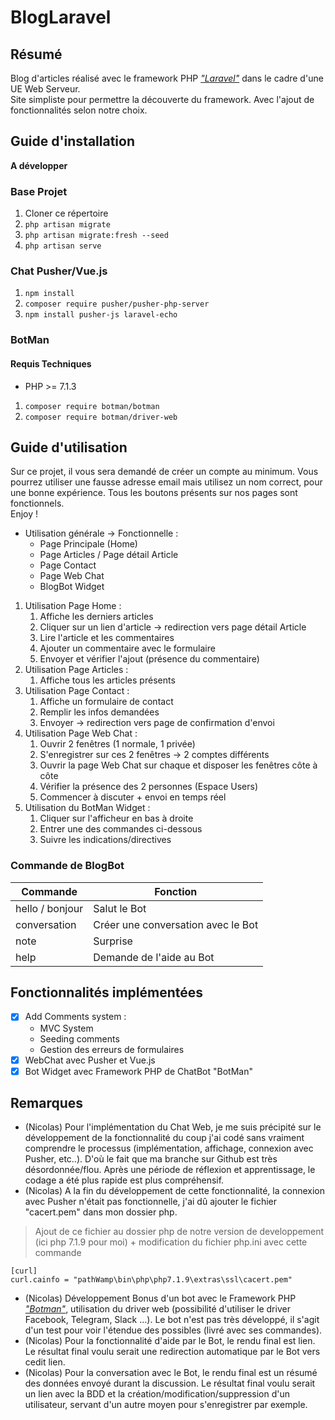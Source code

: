 # BlogLaravel

## Résumé
Blog d'articles réalisé avec le framework PHP [*"Laravel"*](https://laravel.com/) dans le cadre d'une UE Web Serveur.  
Site simpliste pour permettre la découverte du framework. Avec l'ajout de fonctionnalités selon notre choix.

## Guide d'installation

**A développer**

### Base Projet
1. Cloner ce répertoire
2. `php artisan migrate`
3. `php artisan migrate:fresh --seed`
4. `php artisan serve`


### Chat Pusher/Vue.js
1. `npm install`
2. `composer require pusher/pusher-php-server`
3. `npm install pusher-js laravel-echo`


### BotMan
#### Requis Techniques
* PHP >= 7.1.3

1. `composer require botman/botman`
2. `composer require botman/driver-web`

## Guide d'utilisation

Sur ce projet, il vous sera demandé de créer un compte au minimum. Vous pourrez utiliser une fausse adresse email mais utilisez un nom correct, pour une bonne expérience. Tous les boutons présents sur nos pages sont fonctionnels.  
Enjoy !

* Utilisation générale -> Fonctionnelle :
    * Page Principale (Home)
    * Page Articles / Page détail Article
    * Page Contact
    * Page Web Chat
    * BlogBot Widget

1. Utilisation Page Home :
    1. Affiche les derniers articles
    2. Cliquer sur un lien d'article -> redirection vers page détail Article
    3. Lire l'article et les commentaires
    4. Ajouter un commentaire avec le formulaire
    5. Envoyer et vérifier l'ajout (présence du commentaire)
2. Utilisation Page Articles :
    1. Affiche tous les articles présents
3. Utilisation Page Contact :
    1. Affiche un formulaire de contact
    2. Remplir les infos demandées
    3. Envoyer -> redirection vers page de confirmation d'envoi
4. Utilisation Page Web Chat :
    1. Ouvrir 2 fenêtres (1 normale, 1 privée)
    2. S'enregistrer sur ces 2 fenêtres -> 2 comptes différents
    3. Ouvrir la page Web Chat sur chaque et disposer les fenêtres côte à côte
    4. Vérifier la présence des 2 personnes (Espace Users)
    5. Commencer à discuter + envoi en temps réel
5. Utilisation du BotMan Widget :
    1. Cliquer sur l'afficheur en bas à droite
    2. Entrer une des commandes ci-dessous
    3. Suivre les indications/directives

### Commande de BlogBot

Commande | Fonction
------------ | -------------
hello / bonjour | Salut le Bot
conversation | Créer une conversation avec le Bot
note | Surprise
help | Demande de l'aide au Bot

## Fonctionnalités implémentées

* [x] Add Comments system :
    * MVC System
    * Seeding comments
    * Gestion des erreurs de formulaires
* [x] WebChat avec Pusher et Vue.js
* [x] Bot Widget avec Framework PHP de ChatBot "BotMan"

## Remarques

* (Nicolas) Pour l'implémentation du Chat Web, je me suis précipité sur le développement de la fonctionnalité du coup j'ai codé sans vraiment comprendre le processus (implémentation, affichage, connexion avec Pusher, etc..). D'où le fait que ma branche sur Github est très désordonnée/flou. Après une période de réflexion et apprentissage, le codage a été plus rapide est plus compréhensif.
* (Nicolas) A la fin du développement de cette fonctionnalité, la connexion avec Pusher n'était pas fonctionnelle, j'ai dû ajouter le fichier "cacert.pem" dans mon dossier php.

> Ajout de ce fichier au dossier php de notre version de developpement (ici php 7.1.9 pour moi) + modification du fichier php.ini avec cette commande

```
[curl]
curl.cainfo = "pathWamp\bin\php\php7.1.9\extras\ssl\cacert.pem" 
```

* (Nicolas) Développement Bonus d'un bot avec le Framework PHP [*"Botman"*](https://botman.io/), utilisation du driver web (possibilité d'utiliser le driver Facebook, Telegram, Slack ...). Le bot n'est pas très développé, il s'agit d'un test pour voir l'étendue des possibles (livré avec ses commandes).
* (Nicolas) Pour la fonctionnalité d'aide par le Bot, le rendu final est lien. Le résultat final voulu serait une redirection automatique par le Bot vers cedit lien.
* (Nicolas) Pour la conversation avec le Bot, le rendu final est un résumé des données envoyé durant la discussion. Le résultat final voulu serait un lien avec la BDD et la création/modification/suppression d'un utilisateur, servant d'un autre moyen pour s'enregistrer par exemple.